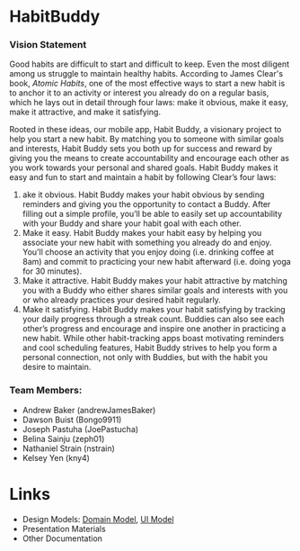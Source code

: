 # HabitBuddy

### Vision Statement
Good habits are difficult to start and difficult to keep. Even the most diligent among us struggle to maintain healthy habits. According to James Clear's book, *Atomic Habits*, one of the most effective ways to start a new habit is to anchor it to an activity or interest you already do on a regular basis, which he lays out in detail through four laws: make it obvious, make it easy, make it attractive, and make it satisfying. 
 
Rooted in these ideas, our mobile app, Habit Buddy, a visionary project to help you start a new habit. By matching you to someone with similar goals and interests, Habit Buddy sets you both up for success and reward by giving you the means to create accountability and encourage each other as you work towards your personal and shared goals. Habit Buddy makes it easy and fun to start and maintain a habit by following Clear’s four laws: 
  1. ake it obvious. Habit Buddy makes your habit obvious by sending reminders and giving you the opportunity to contact a Buddy. After filling out a simple profile, you’ll be able to easily set up accountability with your Buddy and share your habit goal with each other. 
  2. Make it easy. Habit Buddy makes your habit easy by helping you associate your new habit with something you already do and enjoy. You’ll choose an activity that you enjoy doing (i.e. drinking coffee at 8am) and commit to practicing your new habit afterward (i.e. doing yoga for 30 minutes).
  3. Make it attractive. Habit Buddy makes your habit attractive by matching you with a Buddy who either shares similar goals and interests with you or who already practices your desired habit regularly.  
  4. Make it satisfying. Habit Buddy makes your habit satisfying by tracking your daily progress through a streak count. Buddies can also see each other’s progress and encourage and inspire one another in practicing a new habit.
While other habit-tracking apps boast motivating reminders and cool scheduling features, Habit Buddy strives to help you form a personal connection, not only with Buddies, but with the habit you desire to maintain.

### Team Members:
  * Andrew Baker (andrewJamesBaker)
  * Dawson Buist (Bongo9911)
  * Joseph Pastuha (JoePastucha)
  * Belina Sainju (zeph01)
  * Nathaniel Strain (nstrain)
  * Kelsey Yen (kny4)
  
# Links
* Design Models: [Domain Model](https://github.com/calvin-cs262-fall2020-teamH/habitbuddy-project/blob/master/classDiagram.png), [UI Model](https://github.com/calvin-cs262-fall2020-teamH/habitbuddy-project/blob/master/uiModel.png)
* Presentation Materials
* Other Documentation
